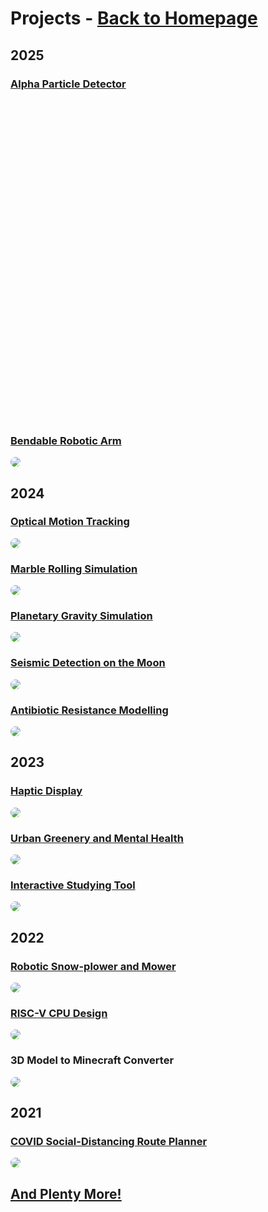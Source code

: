 # Projects - [Back to Homepage](https://thataquarel.github.io/)

## 2025

### [Alpha Particle Detector](https://github.com/ThatAquarel/hep/tree/main/alpha_particle)

<div 
    style="background-image:
           url('https://raw.githubusercontent.com/ThatAquarel/hep/refs/heads/main/alpha_particle/docs/am241_scope.gif'); 
    width:512px; 
    height:512px; 
    background-position:center;
    background-size: cover;">&nbsp;
</div>

### [Bendable Robotic Arm](https://github.com/ThatAquarel/compliant_mechanisms)

<img src="https://raw.githubusercontent.com/ThatAquarel/compliant_mechanisms/main/docs/fig2a_arm_move.gif" style="border-radius: 15px;">

## 2024

### [Optical Motion Tracking](https://github.com/ThatAquarel/compliant_mechanisms/tree/main/optical_positioning)

<img src="https://raw.githubusercontent.com/ThatAquarel/compliant_mechanisms/main/optical_positioning/docs/opt_pos.gif" style="border-radius: 15px;">

### [Marble Rolling Simulation](https://github.com/ThatAquarel/joule)

<img src="https://raw.githubusercontent.com/ThatAquarel/joule/main/docs/ball_drop.gif" style="border-radius: 15px;">

### [Planetary Gravity Simulation](https://github.com/ThatAquarel/force_awakens)

<img src="https://raw.githubusercontent.com/ThatAquarel/force_awakens/main/docs/intro.gif" style="border-radius: 15px;">

### [Seismic Detection on the Moon](https://github.com/ThatAquarel/quake_matrix/tree/main)

<img src="https://github.com/ThatAquarel/quake_matrix/raw/main/docs/logo.png" style="border-radius: 15px;">

### [Antibiotic Resistance Modelling](https://thataquarel.github.io/health/)

<img src="https://raw.githubusercontent.com/ThatAquarel/health/total_antibiotic_usage/docs/team.jpg" style="border-radius: 15px;">

## 2023

### [Haptic Display](https://thataquarel.github.io/6sens/)

<img src="https://raw.githubusercontent.com/ThatAquarel/6sens/refs/heads/main/docs/haptic.png" style="border-radius: 15px;">


### [Urban Greenery and Mental Health](https://thataquarel.github.io/greenery/)

<img src="https://raw.githubusercontent.com/ThatAquarel/greenery/chi2/documents/team.JPG" style="border-radius: 15px;">


### [Interactive Studying Tool](https://github.com/ThatAquarel/DotStudy)

<img src="https://github.com/ThatAquarel/DotStudy/raw/vscode/docs/demo.PNG" style="border-radius: 15px;">


## 2022

### [Robotic Snow-plower and Mower](https://thataquarel.github.io/snowplower_mono/)

<img src="https://img.youtube.com/vi/0R1GHBPF30c/maxresdefault.jpg" style="border-radius: 15px;">


### [RISC-V CPU Design](https://github.com/ThatAquarel/rv32i_dev)

<img src="https://github.com/ThatAquarel/rv32i_dev/blob/master/docs/board.PNG?raw=true" style="border-radius: 15px;">




### 3D Model to Minecraft Converter

<img src="https://raw.githubusercontent.com/ThatAquarel/health/total_antibiotic_usage/docs/team.jpg" style="border-radius: 15px;">


## 2021

### [COVID Social-Distancing Route Planner](https://github.com/ThatAquarel/SocialDistancePathfinder)

<img src="https://camo.githubusercontent.com/c299b779871aa8fec22c6fa719fd6f923b56959e4053daadc4085296fba3fc17/68747470733a2f2f696d672e796f75747562652e636f6d2f76692f59572d64385f2d4938636b2f6d617872657364656661756c742e6a7067" style="border-radius: 15px;">

## [And Plenty More!](https://github.com/ThatAquarel)
